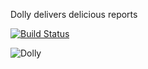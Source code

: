 Dolly delivers delicious reports

[![Build Status](https://dev.azure.com/willemvanlishout/Dolly/_apis/build/status/wasmachien75.Dolly?branchName=master)](https://dev.azure.com/willemvanlishout/Dolly/_build/latest?definitionId=1&branchName=master)

![Dolly](https://www.nature.com/news/polopoly_fs/7.37443.1467191450!/image/RTXHNQC.jpg_gen/derivatives/landscape_630/RTXHNQC.jpg)

